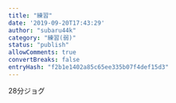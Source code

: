 ```yaml
---
title: "練習"
date: '2019-09-20T17:43:29'
author: "subaru44k"
category: "練習(弱)"
status: "publish"
allowComments: true
convertBreaks: false
entryHash: "f2b1e1402a85c65ee335b07f4def15d3"
---
```

28分ジョグ
